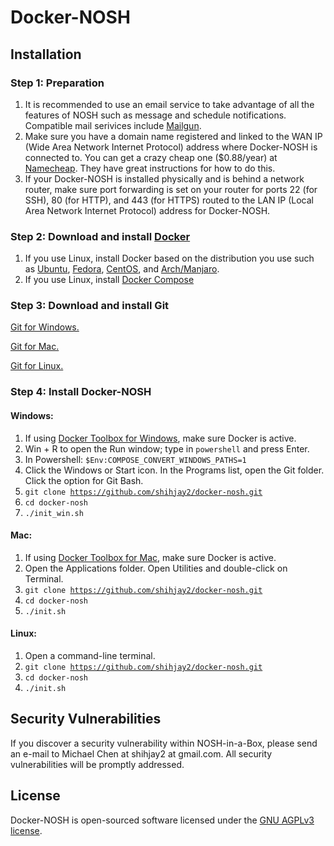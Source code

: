 # Docker-NOSH


## Installation
### Step 1: Preparation
1. It is recommended to use an email service to take advantage of all the features of NOSH such as message and schedule notifications.  Compatible mail serivices include [Mailgun](https://mailgun.com).
2. Make sure you have a domain name registered and linked to the WAN IP (Wide Area Network Internet Protocol) address where Docker-NOSH is connected to.  You can get a crazy cheap one ($0.88/year) at [Namecheap](https://www.namecheap.com).  They have great instructions for how to do this.
3. If your Docker-NOSH is installed physically and is behind a network router, make sure port forwarding is set on your router for ports 22 (for SSH), 80 (for HTTP), and 443 (for HTTPS) routed to the LAN IP (Local Area Network Internet Protocol) address for Docker-NOSH.

### Step 2: Download and install [Docker](https://www.docker.com/products/docker-desktop)
1. If you use Linux, install Docker based on the distribution you use such as [Ubuntu](https://docs.docker.com/install/linux/docker-ce/ubuntu/), [Fedora](https://docs.docker.com/install/linux/docker-ce/fedora/), [CentOS](https://docs.docker.com/install/linux/docker-ce/centos/), and [Arch/Manjaro](https://wiki.archlinux.org/index.php/Docker).
2. If you use Linux, install [Docker Compose](https://docs.docker.com/compose/install/#linux)

### Step 3: Download and install Git
[Git for Windows.](https://gitforwindows.org/)

[Git for Mac.](https://git-scm.com/download/mac)

[Git for Linux.](https://git-scm.com/download/linux)

### Step 4: Install Docker-NOSH
#### Windows:
1. If using [Docker Toolbox for Windows](https://docs.docker.com/toolbox/toolbox_install_windows/), make sure Docker is active.
2. Win + R to open the Run window; type in <code>powershell</code> and press Enter.
3. In Powershell: <code>$Env:COMPOSE_CONVERT_WINDOWS_PATHS=1</code>
4. Click the Windows or Start icon.  In the Programs list, open the Git folder.  Click the option for Git Bash.
5. <code>git clone https://github.com/shihjay2/docker-nosh.git</code>
6. <code>cd docker-nosh</code>
7. <code>./init_win.sh</code>

#### Mac:
1. If using [Docker Toolbox for Mac](https://docs.docker.com/toolbox/toolbox_install_mac/), make sure Docker is active.
2. Open the Applications folder. Open Utilities and double-click on Terminal.
3. <code>git clone https://github.com/shihjay2/docker-nosh.git</code>
4. <code>cd docker-nosh</code>
5. <code>./init.sh</code>

#### Linux:
1. Open a command-line terminal.
2. <code>git clone https://github.com/shihjay2/docker-nosh.git</code>
3. <code>cd docker-nosh</code>
4. <code>./init.sh</code>

## Security Vulnerabilities

If you discover a security vulnerability within NOSH-in-a-Box, please send an e-mail to Michael Chen at shihjay2 at gmail.com. All security vulnerabilities will be promptly addressed.

## License

Docker-NOSH is open-sourced software licensed under the [GNU AGPLv3 license](https://opensource.org/licenses/AGPL-3.0).
